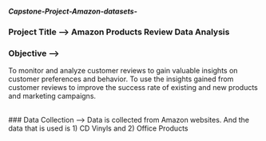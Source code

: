 ##### Capstone-Project-Amazon-datasets-

### Project Title --> Amazon Products Review Data Analysis </br>
### Objective -->
To monitor and analyze customer reviews to gain valuable insights on customer preferences and behavior. To use the insights gained from customer reviews to improve the success rate of existing and new products and marketing campaigns. 

</br>
###  Data Collection -->
Data is collected from Amazon websites. And the data that is used is 
 1) CD Vinyls and 2) Office Products


